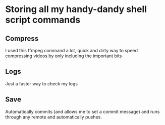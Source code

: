 # Storing all my handy-dandy shell script commands

## Compress

I used this ffmpeg command a lot, quick and dirty way to speed compressing videos by only including the important bits

## Logs

Just a faster way to check my logs

## Save

Automatically commits (and allows me to set a commit message) and runs through any remote and automatically pushes. 
